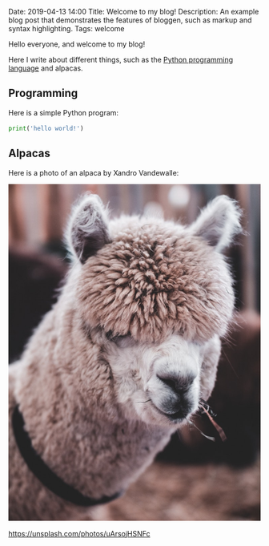 Date:        2019-04-13 14:00
Title:       Welcome to my blog!
Description: An example blog post that demonstrates the features of
             bloggen, such as markup and syntax highlighting.
Tags:        welcome

Hello everyone, and welcome to my blog!

Here I write about different things, such as the [Python programming
language](https://python.org) and alpacas.

## Programming

Here is a simple Python program:

```python
print('hello world!')
```

## Alpacas

Here is a photo of an alpaca by Xandro Vandewalle:

![](/static/images/alpaca.jpeg)

https://unsplash.com/photos/uArsojHSNFc
